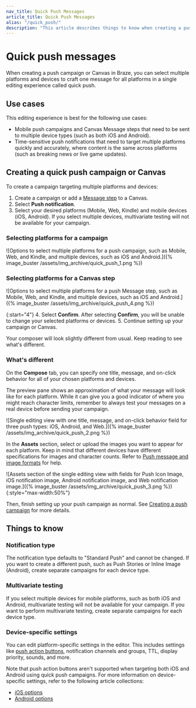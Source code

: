 ```yaml
---
nav_title: Quick Push Messages
article_title: Quick Push Messages
alias: "/quick_push/"
description: "This article describes things to know when creating a push campaign or Canvas using the quick push editing experience."
---
```


# Quick push messages

When creating a push campaign or Canvas in Braze, you can select multiple platforms and devices to craft one message for all platforms in a single editing experience called quick push.

## Use cases

This editing experience is best for the following use cases:

- Mobile push campaigns and Canvas Message steps that need to be sent to multiple device types (such as both iOS and Android).
- Time-sensitive push notifications that need to target multiple platforms quickly and accurately, where content is the same across platforms (such as breaking news or live game updates).

## Creating a quick push campaign or Canvas

To create a campaign targeting multiple platforms and devices:

1. Create a campaign or add a [Message step]({{site.baseurl}}/user_guide/engagement_tools/canvas/canvas_components/message_step/) to a Canvas.  
2. Select **Push notification**.
3. Select your desired platforms (Mobile, Web, Kindle) and mobile devices (iOS, Android). If you select multiple devices, multivariate testing will not be available for your campaign.

### Selecting platforms for a campaign
![Options to select multiple platforms for a push campaign, such as Mobile, Web, and Kindle, and multiple devices, such as iOS and Android.]({% image_buster /assets/img_archive/quick_push_1.png %})

### Selecting platforms for a Canvas step
![Options to select multiple platforms for a push Message step, such as Mobile, Web, and Kindle, and multiple devices, such as iOS and Android.]({% image_buster /assets/img_archive/quick_push_4.png %})

{:start="4"}
4. Select **Confirm**. After selecting **Confirm**, you will be unable to change your selected platforms or devices.
5. Continue setting up your campaign or Canvas.

Your composer will look slightly different from usual. Keep reading to see what's different.

### What's different

On the **Compose** tab, you can specify one title, message, and on-click behavior for all of your chosen platforms and devices.

The preview pane shows an approximation of what your message will look like for each platform. While it can give you a good indicator of where you might reach character limits, remember to always test your messages on a real device before sending your campaign.

![Single editing view with one title, message, and on-click behavior field for three push types: iOS, Android, and Web.]({% image_buster /assets/img_archive/quick_push_2.png %})

In the **Assets** section, select or upload the images you want to appear for each platform. Keep in mind that different devices have different specifications for images and character counts. Refer to [Push message and image formats]({{site.baseurl}}/user_guide/message_building_by_channel/push/best_practices/message_format/) for help.

![Assets section of the single editing view with fields for Push Icon Image, iOS notification image, Android notification image, and Web notification image.]({% image_buster /assets/img_archive/quick_push_3.png %}){:style="max-width:50%"}

Then, finish setting up your push campaign as normal. See [Creating a push campaign]({{site.baseurl}}/user_guide/message_building_by_channel/push/creating_a_push_message/) for more details.

## Things to know

### Notification type

The notification type defaults to "Standard Push" and cannot be changed. If you want to create a different push, such as Push Stories or Inline Image (Android), create separate campaigns for each device type.

### Multivariate testing

If you select multiple devices for mobile platforms, such as both iOS and Android, multivariate testing will not be available for your campaign. If you want to perform multivariate testing, create separate campaigns for each device type.

### Device-specific settings

You can edit platform-specific settings in the editor. This includes settings like [push action buttons]({{site.baseurl}}/user_guide/message_building_by_channel/push/advanced_push_options/push_action_buttons/), notification channels and groups, TTL, display priority, sounds, and more. 

Note that push action buttons aren't supported when targeting both iOS and Android using quick push campaigns. For more information on device-specific settings, refer to the following article collections:

- [iOS options]({{site.baseurl}}/user_guide/message_building_by_channel/push/ios)
- [Android options]({{site.baseurl}}/user_guide/message_building_by_channel/push/android)



